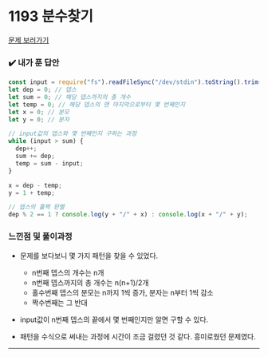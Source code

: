 # 1193 분수찾기

[문제 보러가기](https://www.acmicpc.net/problem/1193)

### :heavy_check_mark: 내가 푼 답안

```javascript
const input = require("fs").readFileSync("/dev/stdin").toString().trim();
let dep = 0; // 뎁스
let sum = 0; // 해당 뎁스까지의 총 개수
let temp = 0; // 해당 뎁스의 맨 마지막으로부터 몇 번째인지
let x = 0; // 분모
let y = 0; // 분자

// input값의 뎁스와 몇 번째인지 구하는 과정
while (input > sum) {
  dep++;
  sum += dep;
  temp = sum - input;
}

x = dep - temp;
y = 1 + temp;

// 뎁스의 홀짝 판별
dep % 2 == 1 ? console.log(y + "/" + x) : console.log(x + "/" + y);
```

### 느낀점 및 풀이과정

- 문제를 보다보니 몇 가지 패턴을 찾을 수 있었다.

  - n번째 뎁스의 개수는 n개
  - n번째 뎁스까지의 총 개수는 n(n+1)/2개
  - 홀수번째 뎁스의 분모는 n까지 1씩 증가, 분자는 n부터 1씩 감소
  - 짝수번째는 그 반대

- input값이 n번째 뎁스의 끝에서 몇 번째인지만 알면 구할 수 있다.
- 패턴을 수식으로 써내는 과정에 시간이 조금 걸렸던 것 같다. 흥미로웠던 문제였다.

<hr/>
